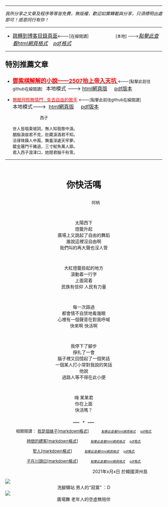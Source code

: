 ***
*我所分享之文章及程序等等皆免費，無版權，歡迎如實轉載與分享，只須標明出處即可！感恩同行有你！* 
****
- [<font size=3>跳轉到博客目錄頁面</font>](../../tableOfContent.md)<---[<font size=2>在線閱讀</font>]&nbsp;&nbsp; &nbsp; &nbsp; &nbsp; &nbsp; &nbsp; &nbsp; &nbsp; &nbsp;&nbsp; &nbsp;  <font size=2> [本地] ---></font><font size=3>[*_點擊此查看html網頁格式_*](../../tableOfContent.html)&nbsp; &nbsp; [*_pdf格式_*](../../tableOfContent.md.pdf)</font>
****

### <p style="font-size: 23px; font-weight:900;">特別推薦文章</p>

- [<font size=4 color=red>**鄧紫棋解解的小說——2507抬上帝入天坑** </font>](https://github.com/brianwchh/worldofheart/blob/main/md_and_html/鄧紫棋解解的小說——2507抬上帝入天坑.md)<font size=2><---[點擊此前往github在線閱讀]</font>&nbsp;&nbsp;  <font size=3>本地模式 --->&nbsp;[html網頁版](../../md_and_html/鄧紫棋解解的小說——2507抬上帝入天坑.html) &nbsp;&nbsp;&nbsp; [pdf版本](../../md_and_html/鄧紫棋解解的小說——2507抬上帝入天坑.md.pdf) </font>  

- [<font color=red>無眠月照無情門 . 失去自由的歌手</font>](https://github.com/brianwchh/worldofheart/blob/main/md_and_html/%E7%84%A1%E7%9C%A0%E6%9C%88%E7%85%A7%E7%84%A1%E6%83%85%E9%96%80.md)<font size=2> <---[點擊此前往github在線閱讀]</font> &nbsp;&nbsp;&nbsp;&nbsp;&nbsp;&nbsp;&nbsp;&nbsp;&nbsp;&nbsp;&nbsp;&nbsp;&nbsp;&nbsp;&nbsp; <font size=3>本地模式---> &nbsp;[html網頁版](../../md_and_html/無眠月照無情門.html) &nbsp;&nbsp;&nbsp; [pdf版本](../../md_and_html/無眠月照無情門.md.pdf) </font>

    <p><font size=2>&nbsp; &nbsp; &nbsp; &nbsp; &nbsp; &nbsp; &nbsp; &nbsp; &nbsp; &nbsp; &nbsp; &nbsp; 西子</br></br>世人皆唱東坡詞，無人知我歌中淚。</br>胭脂淚痕君不見，肚藏淚酒君不知。</br>法律珠鍊人中鳳，舞臺深處天牢夢。</br>鍍金屠門千豬過，三寸魷魚萬人舔。</br>君入西子渡津口，她閱君腦千秋雪。</font></p>
    

****


</br>

****<p align="center" style="font-size: 28px;">你快活嗎</p>****

<p align="center" style="font-size: small;">&nbsp;&nbsp;&nbsp;&nbsp;&nbsp;&nbsp;&nbsp;&nbsp;&nbsp;&nbsp;&nbsp;&nbsp;&nbsp;&nbsp;&nbsp;&nbsp;&nbsp;&nbsp;&nbsp;&nbsp; 阿柄</p>




<div align="center"> <!-- div_1-->

<p align="center"> 
    
</br>

太陽西下   
燈籠升起  
廣場上又跳起了自由的舞蹈   
誰說這裡沒自由啊  
我們叫的再大聲也沒人管  
    
</br>

大紅燈籠掛起的地方  
滾動着一行字  
上面寫着  
民族有信仰 人民有力量  
    
</br>
 
每一次路過  
都會情不自禁地看幾眼  
心裡有一個聲音在對我呼喊  
快來啊 快活啊  
    
</br>

我停下了腳步   
掙扎了一會  
腦子裡又回憶起了一個笑話  
一個某人打小常對我說的笑話  
他說  
過路人等不得在此小便  
    
</br>

嗨 某某君  
你在上面  
快活嗎？  
  

***___  &nbsp; 。 ___***

  <span style="font-size: 13px;">

  相關閱讀： [我是個婊子[markdown格式]](../../md_and_html/雜文隨筆/我是個婊子.md)&nbsp;&nbsp; &nbsp; &nbsp; &nbsp; &nbsp;   <font size=1>[*_點擊此查看html網頁格式_*](../../md_and_html/雜文隨筆/我是個婊子.html)</font>&nbsp; &nbsp;  <A HREF="../../md_and_html/雜文隨筆/我是個婊子.md.pdf"> <font size=1>pdf格式</font></A> 

  [時間的嫖客[markdown格式]](../../md_and_html/雜文隨筆/我是個婊子.md#時間的嫖客)&nbsp;&nbsp; &nbsp; &nbsp; &nbsp; &nbsp;   <font size=1>[*_點擊此查看html網頁格式_*](../../md_and_html/雜文隨筆/我是個婊子.html#時間的嫖客)</font>&nbsp; &nbsp;  <A HREF="../../md_and_html/雜文隨筆/我是個婊子.md.pdf#page=3#時間的嫖客"> <font size=1>pdf格式</font></A>

  [聖人[markdown格式]](../../md_and_html/雜文隨筆/我是個婊子.md#聖人)&nbsp;&nbsp; &nbsp; &nbsp; &nbsp; &nbsp;   <font size=1>[*_點擊此查看html網頁格式_*](../../md_and_html/雜文隨筆/我是個婊子.html#聖人)</font>&nbsp; &nbsp;  <A HREF="../../md_and_html/雜文隨筆/我是個婊子.md.pdf#page=3#聖人"> <font size=1>pdf格式</font></A>

  [子在川頭曰[markdown格式]](../../md_and_html/雜文隨筆/我是個婊子.md#子在川頭曰)&nbsp;&nbsp; &nbsp; &nbsp; &nbsp; &nbsp;   <font size=1>[*_點擊此查看html網頁格式_*](../../md_and_html/雜文隨筆/我是個婊子.html#子在川頭曰)</font>&nbsp; &nbsp;  <A HREF="../../md_and_html/雜文隨筆/我是個婊子.md.pdf#page=3#子在川頭曰"> <font size=1>pdf格式</font></A>

  </span>

</p>



  <p align="right"> 2021年x月x日 於韓國濟州島 &nbsp;&nbsp;&nbsp;&nbsp;&nbsp;&nbsp;&nbsp;&nbsp;&nbsp;&nbsp;&nbsp; </p>  
  
</div> <!-- end of div_1-->






<!-- image area, flex to make it center,it may not work for github, for html and pdf rendering only -->
<div align="center" style="page-break-inside: avoid; margin-top:1px; margin-bottom:1px;"> <!-- pictureWrapper_div add this only to make the bendan github understand -->
  <div class="ImageWrapperFlex" >
   <div class="FlexSide"  ></div>
   <image class="FlexImage"   src='../雜文隨筆/images/皇家驛站.png'/>
   <div class="FlexSide" ></div>
  </div>
  <p align="center" style="margin:0px;"> 洗腳驛站  男人的“寂寞” ：D </p> 
</div> <!-- end pictureWrapper_div -->


<!-- image area, flex to make it center,it may not work for github, for html and pdf rendering only -->
<div align="center" style="page-break-inside: avoid; margin-top:1px; margin-bottom:1px;"> <!-- pictureWrapper_div add this only to make the bendan github understand -->
  <div class="ImageWrapperFlex" >
   <div class="FlexSide"  ></div>
   <image class="FlexImage"   src='./images/廣場舞1.png'/>
   <div class="FlexSide" ></div>
  </div>
  <p align="center" style="margin:0px;"> 廣場舞 老年人的空虛無陪伴 </p> 
</div> <!-- end pictureWrapper_div -->

</br>
</br>


<style>

.ImageWrapperFlex {
    display: flex; 
    flex-direction: row; 
    margin-top: 1px; 
    margin-bottom: 1px;

    width: 100% ;
}

.FlexSide {
    flex-basis: 0px ;
    flex:1;

}



/* large device screen 設置熒幕顯示圖片大小（電腦等大型屏幕）*/
@media only screen and (min-width: 600px) {

    .FlexImage {
        flex-basis: 600px ;
        flex:0;    
        height:auto; 
        max-width: 600px;
        min-width: 600px;
     
    }

}

 /* small device screen 設置熒幕顯示圖片大小（平板手機等屏幕）*/
@media only screen and (max-width: 600px) {
    
    .FlexImage {
        flex-basis: 600px ;
        flex:1;
        height:auto; 
     
    }

}

/* style for print !important 設置打印圖片大小*/
@media print {

    .FlexImage {
        flex-basis: 600px ;
        flex:0;    
        height:auto; 
        max-width: 600px;
        min-width: 600px;
     
    }
}


</style>


